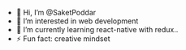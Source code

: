- 👋 Hi, I’m @SaketPoddar
- 👀 I’m interested in web development 
- 🌱 I’m currently learning react-native with redux..
- ⚡ Fun fact: creative mindset 

<!---
SaketPoddar/SaketPoddar is a ✨ special ✨ repository because its `README.md` (this file) appears on your GitHub profile.
You can click the Preview link to take a look at your changes.
--->
